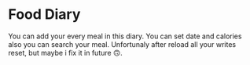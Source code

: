 # Food Diary

You can add your every meal in this diary. You can set date and calories also you can search your meal. 
Unfortunaly after reload all your writes reset, but maybe i fix it in future 🙃.
